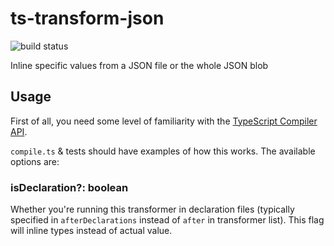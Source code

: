 # ts-transform-json

![build status](https://travis-ci.org/longlho/ts-transform-json.svg?branch=master)

Inline specific values from a JSON file or the whole JSON blob

## Usage

First of all, you need some level of familiarity with the [TypeScript Compiler API](https://github.com/Microsoft/TypeScript/wiki/Using-the-Compiler-API).

`compile.ts` & tests should have examples of how this works. The available options are:

### isDeclaration?: boolean
Whether you're running this transformer in declaration files (typically specified in `afterDeclarations` instead of `after` in transformer list). This flag will inline types
instead of actual value.
